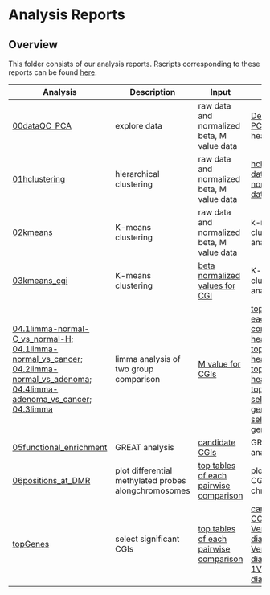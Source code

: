 # Analysis Reports

Overview
-------------------
This folder consists of our analysis reports. Rscripts corresponding to these reports can be found [here](https://github.com/STAT540-UBC/yy_team01_colorectal-cancer_STAT540_2015/tree/master/rscripts). 


Analysis|Description|Input|Output|
--------------------------- | -------------|------------- |------------- |
[00dataQC_PCA](https://github.com/STAT540-UBC/yy_team01_colorectal-cancer_STAT540_2015/tree/master/analysis_reports/00dataQC_PCA) | explore data | raw data and normalized beta, M value data |[Density plot](https://github.com/STAT540-UBC/yy_team01_colorectal-cancer_STAT540_2015/blob/master/figures/dataQC_beta_density.png), [PCA](https://github.com/STAT540-UBC/yy_team01_colorectal-cancer_STAT540_2015/blob/master/figures/dataQC_norm_beta_PCA.png), and heatmap
[01hclustering](https://github.com/STAT540-UBC/yy_team01_colorectal-cancer_STAT540_2015/tree/master/analysis_reports/01hclustering) | hierarchical clustering| raw data and normalized beta, M value data | [hclust of raw data](https://github.com/STAT540-UBC/yy_team01_colorectal-cancer_STAT540_2015/blob/master/figures/ward_raw_filtered.png), [hclust of normalized data](https://github.com/STAT540-UBC/yy_team01_colorectal-cancer_STAT540_2015/blob/master/figures/ward_cgi_normalized.png) |
[02kmeans](https://github.com/STAT540-UBC/yy_team01_colorectal-cancer_STAT540_2015/tree/master/analysis_reports/02kmeans)| K-means clustering | raw data and normalized beta, M value data | k-means clustering analysis|
[03kmeans_cgi](https://github.com/STAT540-UBC/yy_team01_colorectal-cancer_STAT540_2015/tree/master/analysis_reports/03kmeans_cgi) | K-means clustering | [beta normalized values for CGI](https://github.com/STAT540-UBC/yy_team01_colorectal-cancer_STAT540_2015/blob/master/rscripts/02norm_and_aggregate.R) | K-means clustering analysis |
[04.1limma-normal-C\_vs\_normal-H](https://github.com/STAT540-UBC/yy_team01_colorectal-cancer_STAT540_2015/tree/master/analysis_reports/04.1limma-normal-C_vs_normal-H); <br>[04.1limma-normal_vs_cancer](https://github.com/STAT540-UBC/yy_team01_colorectal-cancer_STAT540_2015/tree/master/analysis_reports/04.1limma-normal_vs_cancer); <br>[04.2limma-normal_vs_adenoma](https://github.com/STAT540-UBC/yy_team01_colorectal-cancer_STAT540_2015/tree/master/analysis_reports/04.2limma-normal_vs_adenoma); <br>[04.4limma-adenoma_vs_cancer](https://github.com/STAT540-UBC/yy_team01_colorectal-cancer_STAT540_2015/tree/master/analysis_reports/04.4limma-adenoma_vs_cancer); <br>[04.3limma](https://github.com/STAT540-UBC/yy_team01_colorectal-cancer_STAT540_2015/tree/master/analysis_reports/04.3limma)| limma analysis of two group comparison| [M value for CGIs](https://github.com/STAT540-UBC/yy_team01_colorectal-cancer_STAT540_2015/blob/master/rscripts/02norm_and_aggregate.R) | [top tables of each pairwise comparison](https://github.com/STAT540-UBC/yy_team01_colorectal-cancer_STAT540_2015/tree/master/data/topTables); <br>[heatmap of top genes-1](https://github.com/STAT540-UBC/yy_team01_colorectal-cancer_STAT540_2015/blob/master/figures/hmap_norm_adenoma3.png); <br>[heatmap of top genes-2](https://github.com/STAT540-UBC/yy_team01_colorectal-cancer_STAT540_2015/blob/master/figures/hmap_norm_cancer3.png); <br>[heatmap of top genes-3](https://github.com/STAT540-UBC/yy_team01_colorectal-cancer_STAT540_2015/blob/master/figures/hmap_adenoma_cancer.png); <br>[selected genes-1](https://github.com/STAT540-UBC/yy_team01_colorectal-cancer_STAT540_2015/blob/master/figures/norm_adenoma_cgi_fix.png); <br>[selected genes-2](https://github.com/STAT540-UBC/yy_team01_colorectal-cancer_STAT540_2015/blob/master/figures/norm_cancer_cgi_fixed.png)|
[05functional_enrichment](https://github.com/STAT540-UBC/yy_team01_colorectal-cancer_STAT540_2015/tree/master/analysis_reports/05functional_enrichment)| GREAT analysis | [candidate CGIs](https://github.com/STAT540-UBC/yy_team01_colorectal-cancer_STAT540_2015/tree/master/analysis_reports/topGenes) | GREAT analysis|
[06positions_at_DMR](https://github.com/STAT540-UBC/yy_team01_colorectal-cancer_STAT540_2015/tree/master/analysis_reports/06positions_at_DMR)| plot differential methylated probes alongchromosomes| [top tables of each pairwise comparison](https://github.com/STAT540-UBC/yy_team01_colorectal-cancer_STAT540_2015/tree/master/data/topTables)| plots of DM CGI on chromosomes|
[topGenes](https://github.com/STAT540-UBC/yy_team01_colorectal-cancer_STAT540_2015/tree/master/analysis_reports/topGenes)| select significant CGIs | [top tables of each pairwise comparison](https://github.com/STAT540-UBC/yy_team01_colorectal-cancer_STAT540_2015/tree/master/data/topTables) | [candidate CGIs](https://github.com/STAT540-UBC/yy_team01_colorectal-cancer_STAT540_2015/tree/master/analysis_reports/topGenes); <br>[Venn diagram-1](https://github.com/STAT540-UBC/yy_team01_colorectal-cancer_STAT540_2015/blob/master/figures/venn_diagram_e4.tiff); <br>[Venn diagram-1Venn diagram-2](https://github.com/STAT540-UBC/yy_team01_colorectal-cancer_STAT540_2015/blob/master/figures/venn_diagram_e5.tiff)|